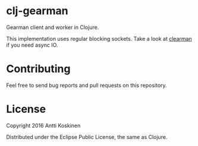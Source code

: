 # clj-gearman
Gearman client and worker in Clojure.

This implementation uses regular blocking sockets.
Take a look at [clearman](https://github.com/joshrotenberg/clearman) if you need async IO.


# Contributing

Feel free to send bug reports and pull requests on this repository.

# License

Copyright 2016 Antti Koskinen

Distributed under the Eclipse Public License, the same as Clojure.
